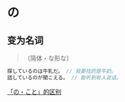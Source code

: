 # の

## 变为名词

> 〔简体・な形な〕

```js
探しているのは牛乳だ。 // 我要找的是牛奶。
話しているのが聞こえる。 // 能听到有人说话。
```

[「の・こと」的区别](./diff#のこと)
